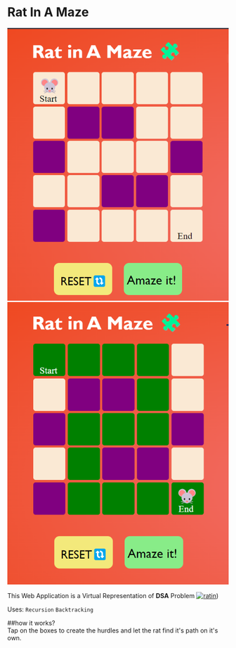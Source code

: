 # Rat In A Maze
![demo](rat1.png)
![demo](rat2.png)

This Web Application is a Virtual Representation of **DSA** Problem 
[![ratin](https://img.shields.io/badge/Rat_In_A_Maze-1DA1F2?style=for-the-badge&logo=leetcode&logoColor=white)](https://leetcode.com/discuss/interview-question/2073103/rat-in-a-maze-problem))

Uses: `Recursion` `Backtracking`

##how it works? <br>
Tap on the boxes to create the hurdles and let the rat find it's path on it's own.

